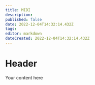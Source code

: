 ```yaml
---
title: MIDI
description: 
published: false
date: 2022-12-04T14:32:14.432Z
tags: 
editor: markdown
dateCreated: 2022-12-04T14:32:14.432Z
---
```


# Header
Your content here